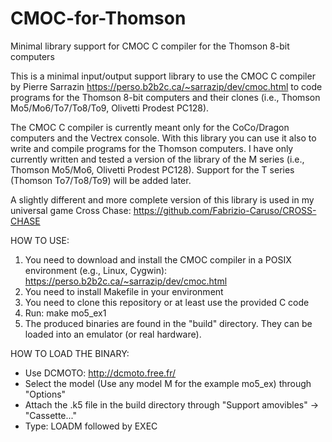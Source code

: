 # CMOC-for-Thomson
Minimal library support for CMOC C compiler for the Thomson 8-bit computers

This is a minimal input/output support library to use the CMOC C compiler by Pierre Sarrazin
https://perso.b2b2c.ca/~sarrazip/dev/cmoc.html
to code programs for the Thomson 8-bit computers and their clones (i.e., Thomson Mo5/Mo6/To7/To8/To9, Olivetti Prodest PC128).

The CMOC C compiler is currently meant only for the CoCo/Dragon computers and the Vectrex console.
With this library you can use it also to write and compile programs for the Thomson computers.
I have only currently written and tested a version of the library of the M series (i.e., Thomson Mo5/Mo6, Olivetti Prodest PC128).
Support for the T series (Thomson To7/To8/To9) will be added later.

A slightly different and more complete version of this library is used in my universal game Cross Chase:
https://github.com/Fabrizio-Caruso/CROSS-CHASE

HOW TO USE:
1) You need to download and install the CMOC compiler in a POSIX environment (e.g., Linux, Cygwin): https://perso.b2b2c.ca/~sarrazip/dev/cmoc.html
2) You need to install Makefile in your environment
3) You need to clone this repository or at least use the provided C code
4) Run: make mo5_ex1
5) The produced binaries are found in the "build" directory. They can be loaded into an emulator (or real hardware). 

HOW TO LOAD THE BINARY:
- Use DCMOTO: http://dcmoto.free.fr/
- Select the model (Use any model M for the example mo5_ex) through "Options"
- Attach the .k5 file in the build directory through "Support amovibles" -> "Cassette..."
- Type: LOADM followed by EXEC

